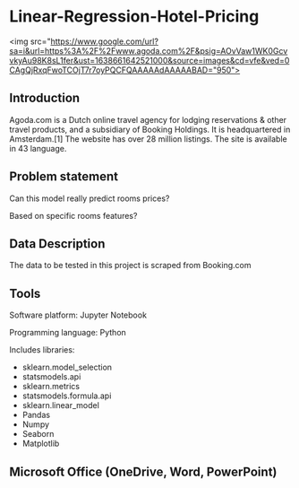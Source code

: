 # Linear-Regression-Hotel-Pricing 
<img src="https://www.google.com/url?sa=i&url=https%3A%2F%2Fwww.agoda.com%2F&psig=AOvVaw1WK0GcvvkyAu98K8sL1fer&ust=1638661642521000&source=images&cd=vfe&ved=0CAgQjRxqFwoTCOjT7r7oyPQCFQAAAAAdAAAAABAD="950">
## Introduction
Agoda.com is a Dutch online travel agency for lodging reservations & other travel products, and a subsidiary of Booking Holdings. It is headquartered in Amsterdam.[1]
The website has over 28 million listings.
The site is available in 43 language.


## Problem statement
Can this model really predict rooms prices?

Based on specific rooms features?

## Data Description
The data to be tested in this project is scraped from Booking.com

## Tools
Software platform: Jupyter Notebook

Programming language: Python

Includes libraries:

- sklearn.model_selection
- statsmodels.api
- sklearn.metrics
- statsmodels.formula.api
- sklearn.linear_model
- Pandas
- Numpy
- Seaborn
- Matplotlib

## Microsoft Office (OneDrive, Word, PowerPoint)
